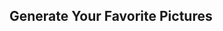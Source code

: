 <h2>Generate Your Favorite Pictures</h2>
<img src="https://cdn2.thecatapi.com/images/O3F3_S1XN.jpg" alt="" />